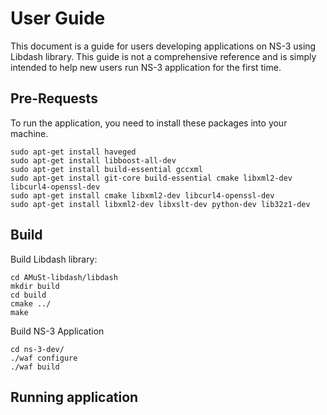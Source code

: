 # User Guide

This document is a guide for users developing applications on NS-3 using Libdash library. This guide is not a comprehensive reference and is simply intended to help new users run NS-3 application for the first time.



## Pre-Requests

To run the application, you need to install these packages into your machine.

	sudo apt-get install haveged
	sudo apt-get install libboost-all-dev
	sudo apt-get install build-essential gccxml
	sudo apt-get install git-core build-essential cmake libxml2-dev libcurl4-openssl-dev
	sudo apt-get install cmake libxml2-dev libcurl4-openssl-dev
	sudo apt-get install libxml2-dev libxslt-dev python-dev lib32z1-dev

## Build

Build Libdash library:

	cd AMuSt-libdash/libdash
	mkdir build
	cd build
	cmake ../
	make

Build NS-3 Application

	cd ns-3-dev/
	./waf configure
	./waf build

## Running application

